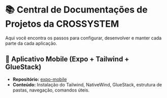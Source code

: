 # 📚 Central de Documentações de Projetos da CROSSYSTEM

Aqui você encontra os passos para configurar, desenvolver e manter cada parte da cada aplicação.

## 📱 Aplicativo Mobile (Expo + Tailwind + GlueStack)

- **Repositório:** [expo-mobile](https://github.com/JulioOzen/Expo-docs)
- **Conteúdo:** Instalação do Tailwind, NativeWind, GlueStack, estrutura de pastas, navegação, comandos úteis.